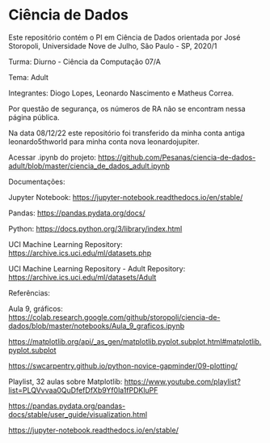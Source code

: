 # Ciência de Dados
Este repositório contém o PI em Ciência de Dados orientada por José Storopoli, Universidade Nove de Julho, São Paulo - SP, 2020/1

Turma:
Diurno - Ciência da Computação 07/A

Tema: Adult

Integrantes:
Diogo Lopes,
Leonardo Nascimento e
Matheus Correa.

Por questão de segurança, os números de RA não se encontram nessa página pública.

Na data 08/12/22 este repositório foi transferido da minha conta antiga leonardo5thworld para minha conta nova leonardojupiter.

Acessar .ipynb do projeto:
https://github.com/Pesanas/ciencia-de-dados-adult/blob/master/ciencia_de_dados_adult.ipynb

Documentações:

Jupyter Notebook:
https://jupyter-notebook.readthedocs.io/en/stable/

Pandas:
https://pandas.pydata.org/docs/

Python:
https://docs.python.org/3/library/index.html

UCI Machine Learning Repository:
https://archive.ics.uci.edu/ml/datasets.php

UCI Machine Learning Repository - Adult Repository:
https://archive.ics.uci.edu/ml/datasets/Adult

Referências:

Aula 9, gráficos:
https://colab.research.google.com/github/storopoli/ciencia-de-dados/blob/master/notebooks/Aula_9_graficos.ipynb

https://matplotlib.org/api/_as_gen/matplotlib.pyplot.subplot.html#matplotlib.pyplot.subplot

https://swcarpentry.github.io/python-novice-gapminder/09-plotting/

Playlist, 32 aulas sobre Matplotlib:
https://www.youtube.com/playlist?list=PLQVvvaa0QuDfefDfXb9Yf0la1fPDKluPF

https://pandas.pydata.org/pandas-docs/stable/user_guide/visualization.html

https://jupyter-notebook.readthedocs.io/en/stable/
